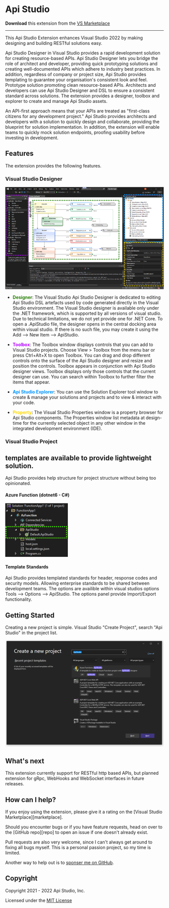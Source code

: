 # Api Studio

**Download** this extension from the [VS Marketplace](https://marketplace.visualstudio.com/items?itemName=arbs_io.ApiStudio)

-----------------------------------

This Api Studio Extension enhances Visual Studio 2022 by making designing and building RESTful solutions easy.

Api Studio Designer in Visual Studio provides a rapid development solution for creating resource-based APIs. Api Studio Designer lets you bridge the role of architect and developer, providing quick prototyping solutions and creating well-documented APIs which adhere to industry best practices. In addition, regardless of company or project size, Api Studio provides templating to guarantee your organisation's consistent look and feel. Prototype solution promoting clean resource-based APIs. Architects and developers can use Api Studio Designer and DSL to ensure a consistent standard across solutions. The extension provides a designer, toolbox and explorer to create and manage Api Studio assets.

An API-first approach means that your APIs are treated as "first-class citizens for any development project." Api Studio provides architects and developers with a solution to quickly design and collaborate, providing the blueprint for solution implementation. In addition, the extension will enable teams to quickly mock solution endpoints, proofing usability before investing in development.

## **Features**

The extension provides the following features.

### **Visual Studio Designer**

![Api Studio Visual Studio Overview](art/api-studio-visualstudio-overview-highlighted.png)

- <span style="color:#267F00;">**Designer**</span>: The Visual Studio Api Studio Designer is dedicated to editing Api Studio DSL artefacts used by code generated directly in the Visual Studio environment. The Visual Studio designer is available only under the .NET framework, which is supported by all versions of visual studio. Due to technical limitations, we do not yet provide one for .NET Core. To open a .ApiStudio file, the designer opens in the central docking area within visual studio. If there is no such file, you may create it using the Add --> New Item --> ApiStudio.

- <span style="color:#B200FF;">**Toolbox**</span>: The Toolbox window displays controls that you can add to Visual Studio projects. Choose View > Toolbox from the menu bar or press Ctrl+Alt+X to open Toolbox. You can drag and drop different controls onto the surface of the Api Studio designer and resize and position the controls. Toolbox appears in conjunction with Api Studio designer views. Toolbox displays only those controls that the current designer can use. You can search within Toolbox to further filter the items that appear.

- <span style="color:#0094FF;">**Api Studio Explorer**</span>: You can use the Solution Explorer tool window to create & manage your solutions and projects and to view & interact with your code.

- <span style="color:#FFD800;">**Property**</span>: The Visual Studio Properties window is a property browser for Api Studio components. The Properties window list metadata at design-time for the currently selected object in any other window in the integrated development environment (IDE).

### **Visual Studio Project**

templates are available to provide lightweight solution. 
  - 
Api Studio provides help structure for project structure without being too opinionated.

#### Azure Function (dotnet6 - C#)

![Api Studio Visual Studio Overview](art/api-studio-visualstudio-project.png)

#### **Template Standards**

Api Studio provides templated standards for header, response codes and security models. Allowing enterprise standards to be shared between development teams. The options are availible within visual studios options Tools --> Options --> ApiStudio. The options panel provide Import/Export functionality.

## Getting Started
Creating a new project is simple. Visual Studio "Create Project", search "Api Studio" in the project list.

![Visual Studio Create Api Studio Project](art/api-studio-project-template.png)

## What's next

This extension currently support for RESTful http based APIs, but planned extension for gRpc, WebHooks and WebSocket interfaces in future releases.

## How can I help?
If you enjoy using the extension, please give it a rating on the [Visual Studio Marketplace][marketplace].

Should you encounter bugs or if you have feature requests, head on over to the [GitHub repo][repo] to open an issue if one doesn't already exist.

Pull requests are also very welcome, since I can't always get around to fixing all bugs myself. This is a personal passion project, so my time is limited.

Another way to help out is to [sponser me on GitHub](https://github.com/sponsors/arbs-io).

## Copyright

Copyright 2021 - 2022 Api Studio, Inc.

Licensed under the [MIT License](.\src\LICENSE.md)